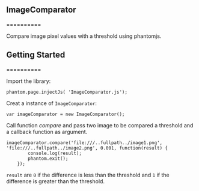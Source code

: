 ImageComparator
---
==========

Compare image pixel values with a threshold using phantomjs.

Getting Started
---
==========

Import the library:

	phantom.page.injectJs( 'ImageComparator.js');
	
Creat a instance of `ImageComparator`:
	
	var imageComparator = new ImageComparator();

Call function *compare* and pass two image to be compared a threshold and a callback function as argument.

	imageComparator.compare('file:///..fullpath../image1.png', 'file:///..fullpath../image2.png', 0.001, function(result) {
            console.log(result);
            phantom.exit();
        });
        
`result` are `0` if the difference is less than the threshold and `1` if the difference is greater than the threshold.